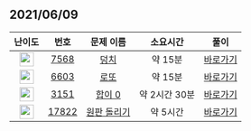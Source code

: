 ## 2021/06/09
| 난이도 | 번호 | 문제 이름 | 소요시간 | 풀이 
|:------:|:----:|:---------:|:------:|:------:|
| <img height="25px" width="25px" src="https://static.solved.ac/tier_small/6.svg"/> | [7568](https://www.acmicpc.net/problem/7568) | [덩치](https://www.acmicpc.net/problem/7568) | 약 15분 | [바로가기](https://github.com/MinsangKong/DailyProblem/blob/main/06-09/1.py)| 
| <img height="25px" width="25px" src="https://static.solved.ac/tier_small/9.svg"/> | [6603](https://www.acmicpc.net/problem/6603) | [로또](https://www.acmicpc.net/problem/6603) | 약 15분 | [바로가기](https://github.com/MinsangKong/DailyProblem/blob/main/06-09/2.py)|
| <img height="25px" width="25px" src="https://static.solved.ac/tier_small/12.svg"/> | [3151](https://www.acmicpc.net/problem/3151) | [합이 0](https://www.acmicpc.net/problem/3151) | 약 2시간 30분 | [바로가기](https://github.com/MinsangKong/DailyProblem/blob/main/06-09/3-2.py)| 
| <img height="25px" width="25px" src="https://static.solved.ac/tier_small/13.svg"/> | [17822](https://www.acmicpc.net/problem/17822) | [원판 돌리기](https://www.acmicpc.net/problem/17822) | 약 5시간 | [바로가기](https://github.com/MinsangKong/DailyProblem/blob/main/06-09/4.py)| 
